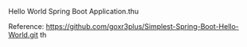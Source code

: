 
Hello World Spring Boot Application.thu

Reference: https://github.com/goxr3plus/Simplest-Spring-Boot-Hello-World.git
th